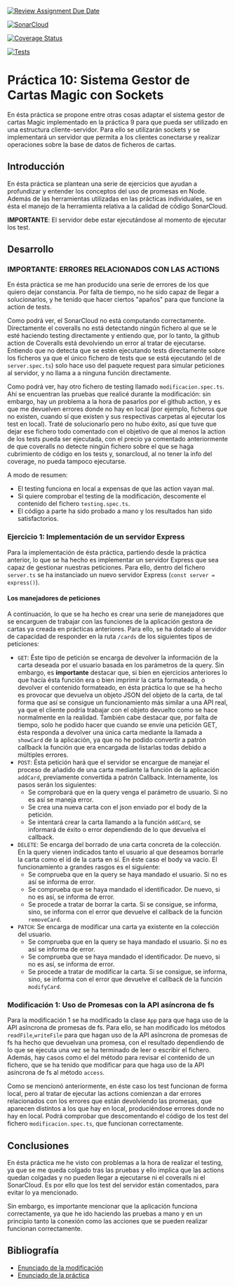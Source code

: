 [![Review Assignment Due Date](https://classroom.github.com/assets/deadline-readme-button-24ddc0f5d75046c5622901739e7c5dd533143b0c8e959d652212380cedb1ea36.svg)](https://classroom.github.com/a/sNC2m9MU)

[![SonarCloud](https://sonarcloud.io/images/project_badges/sonarcloud-white.svg)](https://sonarcloud.io/summary/new_code?id=ULL-ESIT-INF-DSI-2324_ull-esit-inf-dsi-23-24-prct11-http-express-magic-app-adrilgrc)

[![Coverage Status](https://coveralls.io/repos/github/ULL-ESIT-INF-DSI-2324/ull-esit-inf-dsi-23-24-prct11-http-express-magic-app-adrilgrc/badge.svg?branch=main)](https://coveralls.io/github/ULL-ESIT-INF-DSI-2324/ull-esit-inf-dsi-23-24-prct11-http-express-magic-app-adrilgrc?branch=main)

[![Tests](https://github.com/ULL-ESIT-INF-DSI-2324/ull-esit-inf-dsi-23-24-prct11-http-express-magic-app-adrilgrc/actions/workflows/node.js.yml/badge.svg)](https://github.com/ULL-ESIT-INF-DSI-2324/ull-esit-inf-dsi-23-24-prct11-http-express-magic-app-adrilgrc/actions/workflows/node.js.yml)

# Práctica 10: Sistema Gestor de Cartas Magic con Sockets

En ésta práctica se propone entre otras cosas adaptar el sistema gestor de cartas Magic implementado en la práctica 9 para que pueda ser utilizado en una estructura cliente-servidor. Para ello se utilizarán sockets y se implementará un servidor que permita a los clientes conectarse y realizar operaciones sobre la base de datos de ficheros de cartas.


## Introducción

En ésta práctica se plantean una serie de ejercicios que ayudan a profundizar y entender los conceptos del uso de promesas en Node. Además de las herramientas utilizadas en las prácticas individuales, se en ésta el manejo de la herramienta relativa a la calidad de código SonarCloud.

**IMPORTANTE**: El servidor debe estar ejecutándose al momento de ejecutar los test.

## Desarrollo

### IMPORTANTE: ERRORES RELACIONADOS CON LAS ACTIONS

En ésta práctica se me han producido una serie de errores de los que quiero dejar constancia. Por falta de tiempo, no he sido capaz de llegar a solucionarlos, y he tenido que hacer ciertos "apaños" para que funcione la action de tests.

Como podrá ver, el SonarCloud no está computando correctamente. Directamente el coveralls no está detectando ningún fichero al que se le esté haciendo testing directamente y entiendo que, por lo tanto, la github action de Coveralls está devolviendo un error al tratar de ejecutarse. Entiendo que no detecta que se estén ejecutando tests directamente sobre los ficheros ya que el único fichero de tests que se está ejecutando (el de `server.spec.ts`) solo hace uso del paquete request para simular peticiones al servidor, y no llama a a ninguna función directamente.

Como podrá ver, hay otro fichero de testing llamado `modificacion.spec.ts`. Ahí se encuentran las pruebas que realicé durante la modificación: sin embargo, hay un problema a la hora de pasarlos por el github action, y es que me devuelven errores donde no hay en local (por ejemplo, ficheros que no existen, cuando sí que existen y sus respectivas carpetas al ejecutar los test en local). Traté de solucionarlo pero no hubo éxito, así que tuve que dejar ese fichero todo comentado con el objetivo de que al menos la action de los tests pueda ser ejecutada, con el precio ya comentado anteriormente de que coveralls no detecte ningún fichero sobre el que se haga cubrimiento de código en los tests y, sonarcloud, al no tener la info del coverage, no pueda tampoco ejecutarse.

A modo de resumen:
- El testing funciona en local a expensas de que las action vayan mal.
- Si quiere comprobar el testing de la modificación, descomente el contenido del fichero `testing.spec.ts`.
- El código a parte ha sido probado a mano y los resultados han sido satisfactorios.

### Ejercicio 1: Implementación de un servidor Express

Para la implementación de ésta práctica, partiendo desde la práctica anterior, lo que se ha hecho es implementar un servidor Express que sea capaz de gestionar nuestras peticiones. Para ello, dentro del fichero `server.ts` se ha instanciado un nuevo servidor Express (`const server = express()`).

#### Los manejadores de peticiones

A continuación, lo que se ha hecho es crear una serie de manejadores que se encarguen de trabajar con las funciones de la aplicación gestora de cartas ya creada en prácticas anteriores. Para ello, se ha dotado al servidor de capacidad de responder en la ruta `/cards` de los siguientes tipos de peticiones:

- `GET`: Éste tipo de petición se encarga de devolver la información de la carta deseada por el usuario basada en los parámetros de la query. Sin embargo, es **importante** destacar que, si bien en ejercicios anteriores lo que hacía ésta función era o bien imprimir la carta formateada, o devolver el contenido formateado, en ésta práctica lo que se ha hecho es provocar que devuelva un objeto JSON del objeto de la carta, de tal forma que así se consigue un funcionamiento más similar a una API real, ya que el cliente podría trabajar con el objeto devuelto como se hace normalmente en la realidad. También cabe destacar que, por falta de tiempo, solo he podido hacer que cuando se envíe una petición GET, ésta responda a devolver una única carta mediante la llamada a `showCard` de la aplicación, ya que no he podido convertir a patrón callback la función que era encargada de listarlas todas debido a múltiples errores.
- `POST`: Ésta petición hará que el servidor se encargue de manejar el proceso de añadido de una carta mediante la función de la aplicación `addCard`, previamente convertida a patrón Callback. Internamente, los pasos serán los siguientes:
    - Se comprobará que en la query venga el parámetro de usuario. Si no es así se maneja error.
    - Se crea una nueva carta con el json enviado por el body de la petición.
    - Se intentará crear la carta llamando a la función `addCard`, se informará de éxito o error dependiendo de lo que devuelva el callback.
- `DELETE`: Se encarga del borrado de una carta concreta de la colección. En la query vienen indicados tanto el usuario al que deseamos borrarle la carta como el id de la carta en sí. En éste caso el body va vacío. El funcionamiento a grandes rasgos es el siguiente:
    - Se comprueba que en la query se haya mandado el usuario. Si no es así se informa de error.
    - Se comprueba que se haya mandado el identificador. De nuevo, si no es así, se informa de error.
    - Se procede a tratar de borrar la carta. Si se consigue, se informa, sino, se informa con el error que devuelve el callback de la función `removeCard`.
- `PATCH`: Se encarga de modificar una carta ya existente en la colección del usuario.
    - Se comprueba que en la query se haya mandado el usuario. Si no es así se informa de error.
    - Se comprueba que se haya mandado el identificador. De nuevo, si no es así, se informa de error.
    - Se procede a tratar de modificar la carta. Si se consigue, se informa, sino, se informa con el error que devuelve el callback de la función `modifyCard`.


### Modificación 1: Uso de Promesas con la API asíncrona de fs

Para la modificación 1 se ha modificado la clase `App` para que haga uso de la API asíncrona de promesas de fs. Para ello, se han modificado los métodos `readFile`,`writeFile` para que hagan uso de la API asíncrona de promesas de fs ha hecho que devuelvan una promesa, con el resultado dependiendo de lo que se ejecuta una vez se ha terminado de leer o escribir el fichero. Además, hay casos como el del método para revisar el contenido de un fichero, que se ha tenido que modificar para que haga uso de la API asíncrona de fs al método `access`.

Como se mencionó anteriormente, en éste caso los test funcionan de forma local, pero al tratar de ejecutar las actions comienzan a dar errores relacionados con los errores que están devolviendo las promesas, que aparecen distintos a los que hay en local, produciéndose errores donde no hay en local. Podrá comprobar que descomentando el código de los test del fichero `modificacion.spec.ts`, que funcionan correctamente.

## Conclusiones

En ésta práctica me he visto con problemas a la hora de realizar el testing, ya que se me queda colgado tras las pruebas y ello implica que las actions quedan colgadas y no pueden llegar a ejecutarse ni el coveralls ni el SonarCloud. Es por ello que los test del servidor están comentados, para evitar lo ya mencionado.

Sin embargo, es importante mencionar que la aplicación funciona correctamente, ya que he ido haciendo las pruebas a mano y en un principio tanto la conexión como las acciones que se pueden realizar funcionan correctamente.

## Bibliografía

- [Enunciado de la modificación](https://campusingenieriaytecnologia2324.ull.es/mod/assign/view.php?id=17360)
- [Enunciado de la práctica](https://ull-esit-inf-dsi-2324.github.io/prct09-fiilesystem-magic-app/)